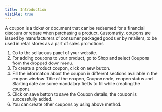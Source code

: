 ```yaml
---
title: Introduction
visible: true
---
```


A coupon is a ticket or document that can be redeemed for a financial discount or rebate when purchasing a product. Customarily, coupons are issued by manufacturers of consumer packaged goods or by retailers, to be used in retail stores as a part of sales promotions.

1. Go to the sellacious panel of your website.
2. For adding coupons to your product, go to Shop and select Coupons from the dropped down menu.
3. To create a product coupon, click on new button.
4. Fill the information about the coupon in different sections available in the coupon window. Title of the coupon, Coupon code, coupon status and Starting date are some mandatory fields to fill while creating the coupons.
5. Click on save button to save the Coupon details, the coupon is successfully added.
6. You can create other coupons by using above method.

